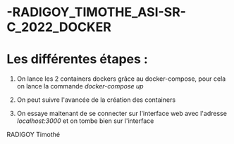 # -RADIGOY_TIMOTHE_ASI-SR-C_2022_DOCKER

# Les différentes étapes :

1. On lance les 2 containers dockers grâce au docker-compose, pour cela on lance la commande  *docker-compose up*

2. On peut suivre l'avancée de la création des containers 

3. On essaye maitenant de se connecter sur l'interface web avec l'adresse  *localhost:3000*  et on tombe bien sur l'interface


RADIGOY Timothé

